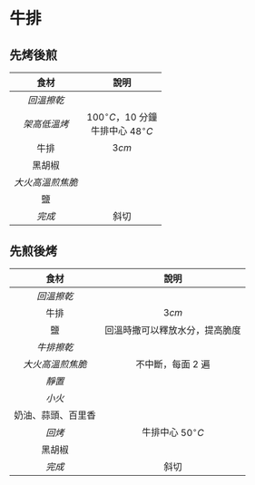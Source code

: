 
<style>
article.markdown-section table {
    width: 100%;
}

article.markdown-section table hr {
    margin: revert;
    border: 1px dashed #ccc;
}
</style>

# 牛排

## 先烤後煎

|       食材       |                        說明                         |
| :--------------: | :-------------------------------------------------: |
|    *回溫擦乾*    |                                                     |
|   *架高低溫烤*   | $100^\circ C$，$10$ 分鐘<br />牛排中心 $48^\circ C$ |
|       牛排       |                        $3cm$                        |
|      黑胡椒      |                                                     |
| *大火高溫煎焦脆* |                                                     |
|        鹽        |                                                     |
|      *完成*      |                        斜切                         |

## 先煎後烤

|        食材        |              說明              |
| :----------------: | :----------------------------: |
|     *回溫擦乾*     |                                |
|        牛排        |             $3cm$              |
|         鹽         | 回溫時撒可以釋放水分，提高脆度 |
|     *牛排擦乾*     |                                |
|  *大火高溫煎焦脆*  |      不中斷，每面 $2$ 遍       |
|       *靜置*       |                                |
|       *小火*       |                                |
| 奶油、蒜頭、百里香 |                                |
|       *回烤*       |     牛排中心 $50^\circ C$      |
|       黑胡椒       |                                |
|       *完成*       |              斜切              |
